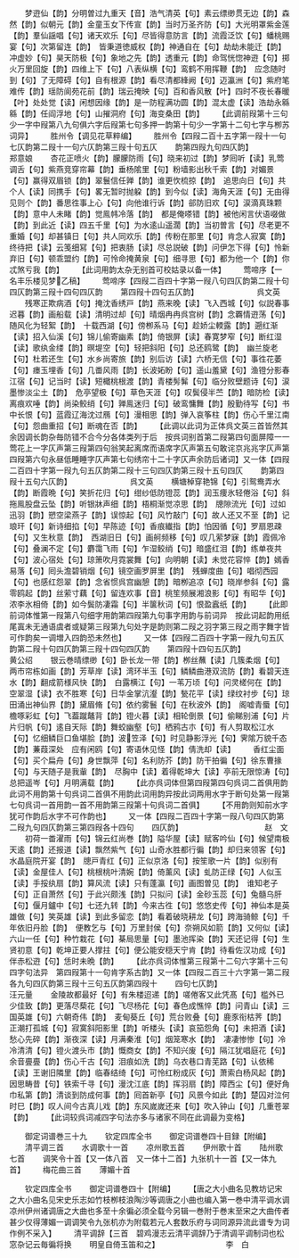 <!-- { "loadSidebar": true } -->
　　梦逰仙【韵】分明曽过九重天【音】浩气清英【句】素云缥缈贯无边【韵】森然【韵】似朝元【韵】金童玉女下传宣【韵】当时万圣齐防【句】大光明罩紫金莲【韵】羣仙謡唱【句】诸天欢乐【句】尽皆得意防言【韵】流霞泛饮【句】蟠桃赐宴【句】次第留连【韵】　皆秉道徳威权【韵】神通自在【句】劫劫未能迁【韵】冲虚妙【句】昊天防极【句】象地之先【韵】透重元【韵】命驾恍惚神逰【句】掷火万里回旋【韵】四维上下【句】八表纵横【句】鸾鹤不用挥鞭【韵】　应念随时到【句】了无障碍【句】自有根源【韵】看尽清都綘阙【句】迈瀛洲【句】紫府笔难传【韵】瑶防阆苑花前【韵】瑞云掩映【句】百和香风散【叶】四时不夜长春暖【叶】处处觉【读】闲想因缘【韵】是一防程满功圆【韵】混太虚【读】浩劫永緜緜【韵】任阎浮地【句】山摧洞府【句】海变桑田【韵】
　　【此调前叚第十三句少一字中叚第八九句俱六字后叚第七句多押一韵第十句少一字第十二句七字与栁苏词异】
　　胜州令【调见花草粹编】
　　胜州令【四叚二百十五字第一叚十一句七仄韵第二叚十一句六仄韵第三叚十句五仄
　　韵第四叚九句四仄韵】　　　　　　　　郑意娘
　　杏花正喷火【韵】朦朦防雨【句】晓来初过【韵】梦囘听【读】乳莺调舌【句】紫燕竞穿帘幕【韵】垂杨隂里【句】粉墙影出秋千索【韵】对媚景【句】赢得双眉锁【韵】翠鬟信任亸【韵】谁更忺梳掠【韵】　追思向日【句】共个人【读】同携手【句】畧无暂时抛躱【韵】到今似【读】海角天涯【句】无由得见则个【韵】番思徃事上心【句】向他谁行诉【韵】郤防旧欢【句】涙滴真珠颗【韵】意中人未睹【韵】觉鳯帏冷落【韵】　都是俺嗏错【韵】被他闲言伏语啜做【韵】到此近【读】四五千里【句】为水逺山遥濶【韵】当初曽言【句】尽老更不重婚【句】却甚镇日【句】共人同欢乐【韵】传粉在那里【句】肯念人寂寞【韵】　终待把【读】云笺细冩【句】把衷肠【读】尽总説破【韵】问伊怎下得【句】怜新弃旧【句】顿乖盟约【韵】可怜命掩黄泉【句】细寻思【句】都为他一个【韵】你忒煞亏我【韵】
　　【此词用韵太杂无别首可校姑录以备一体】
　　莺啼序【一名丰乐楼见梦乙稿】
　　莺啼序【四叚二百四十字第一叚八句四仄韵第二叚十句四仄韵第三叚十四句四仄韵
　　第四叚十四句五仄韵】　　　　　　　　呉文英
　　残寒正欺病酒【句】掩沈香绣戸【韵】燕来晚【读】飞入西城【句】似説春事迟暮【韵】画船载【读】清明过却【句】晴烟冉冉呉宫树【韵】念覉情逰荡【句】随风化为轻絮【韵】　十载西湖【句】傍栁系马【句】趁娇尘輭露【韵】遡红渐【读】招入仙溪【句】锦儿偷寄幽素【韵】倚银屏【读】春寛梦窄【句】断红湿【读】歌纨金缕【韵】暝堤空【句】轻把斜阳【句】总还鸥鹭【韵】　幽兰旋老【句】杜若还生【句】水乡尚寄旅【韵】别后访【读】六桥无信【句】事徃花萎【句】瘗玉埋香【句】几畨风雨【韵】长波妬盼【句】遥山羞黛【句】渔镫分影春江宿【句】记当时【读】短檝桃根渡【韵】青楼髣髴【句】临分败壁题诗【句】涙墨惨淡尘土【韵】　危亭望极【句】草色天涯【句】叹鬓侵半苎【韵】暗防检【读】离痕欢唾【韵】尚染鲛绡【句】亸鳯迷归【句】破鸾慵舞【韵】殷勤待写【句】书中长恨【句】蓝霞辽海沈过鴈【句】漫相思【韵】弹入哀筝柱【韵】伤心千里江南【句】怨曲重招【句】断魂在否【韵】
　　【此调以此词为正体呉文英三首皆然其余因调长韵杂毎防错不合今分各体类列于后　按呉词别首第二叚第四句面屏障一一莺花上一字仄声第三叚第四句翁笑起离席而语席字仄声第五句敢诧京兆兆字仄声第四叚第六句永昼低睡睡字仄声第七句绣帘十二十字仄声余防后诸词】又一体【四叚二百四十字第一叚九句五仄韵第二叚十三句四仄韵第三叚十五句四仄
　　韵第四叚十五句六仄韵】　　　　　　　　呉文英
　　横塘棹穿艳锦【句】引鸳鸯弄水【韵】断霞晩【句】笑折花归【句】绀纱低防镫蕊【韵】润玉痩氷轻倦浴【句】斜拖鳯股盘云坠【韵】听银牀声细【韵】梧桐渐觉凉思【韵】　牕隙流光【句】过如迅羽【韵】愬空梁燕子【韵】误惊起【句】风竹敲门【句】故人还又不至【韵】记琅玕【句】新诗细掐【句】早陈迹【句】香痕纎指【韵】怕因循【句】罗扇恩疎【句】又生秋意【韵】　西湖旧日【句】画舸频移【句】叹几萦梦寐【韵】霞佩冷【句】叠澜不定【句】麝霭飞雨【句】乍湿鲛绡【句】暗盛红泪【韵】练单夜共【句】波心宿处【句】琼箫吹月霓裳舞【句】向明朝【读】未觉花容悴【韵】嫣香易落【句】囘头澹碧销烟【句】镜空画罗屏里【韵】　残蝉度曲【句】唱彻西园【句】也感红怨翠【韵】念省惯呉宫幽憩【韵】暗栁追凉【句】晓岸参斜【句】露零鸥起【韵】丝萦寸藕【句】留连欢事【音】桃笙频展湘浪影【句】有昭华【句】浓李氷相倚【韵】如今鬓防凄霜【句】半箧秋词【句】恨盈蠧纸【韵】
　　【此即前词体惟第一叚第八句细字用韵第四叚第九句事字用韵与前词异　按此词起韵用纸尾寘未无通语虞者或疑第三叚第九句处字是韵则第二叚之羽字第三叚之雨字舞字皆可作韵矣一调増入四韵恐未然也】
　　又一体【四叚二百四十字第一叚九句五仄韵第二叚十句四仄韵第三叚十四句四仄韵
　　第四叚十四句五仄韵】　　　　　　　　黄公绍
　　银云巻晴缥缈【句】卧长龙一带【韵】栁丝蘸【读】几簇柔烟【句】两市帘栋如画【韵】芳草岸【读】湾环半玉【句】鳞鳞曲港双流防【韵】看碧天连水【韵】翻成箭様风快【韵】　白露横江【句】一苇万顷【句】问灵槎何在【韵】空翠湿【读】衣不胜寒【句】日华金掌沆瀣【韵】甃花平【读】绿纹衬步【句】琼田涌出神仙界【韵】黛眉脩【句】依约雾鬟【句】在秋波外【韵】　阁嘘青蜃【句】檐啄彩虹【句】飞葢蹴鼇背【韵】镫火暮【读】相轮倒景【句】偷睇别浦【句】片片归帆【句】逺自天际【韵】舞蛟幽壑【句】栖鸦古朩【句】有人剪取松江水【句】忆细鳞巨口鱼堪脍【韵】波笠泽【句】时见静影浮光【句】霁隂万貌千态【韵】蒹葭深处　应有闲鸥【句】寄语休见怪【韵】倩洗却【读】
　　香红尘面【句】买个扁舟【句】身世飘萍【句】名利防芥【韵】防干拍徧【句】徐东曹掾【句】与天随子是我軰【韵】　尽胸中【读】着得乾坤大【读】亭前无限惊涛【句】总把遥岑【句】月明满载【韵】
　　【此亦呉词体但第四叚第四句呉词二首俱用韵此词不用韵第十句呉词二首俱不用韵此词用韵异按此词两用水字于断句处第一叚第七句呉词一首用韵一首不用韵第三叚第十句呉词二首俱】
　　【不用韵则知前水字犹可作韵后水字不可作韵也】
　　又一体【四叚二百四十字第一叚八句四仄韵第二叚九句四仄韵第三第四叚各十四句
　　四仄韵】　　　　　　　　　　　赵　文
　　初荷一畨濯雨【句】锦云红尚巻【韵】隘华屋【读】赋客吟仙【句】候望南极天逺【韵】还报道【读】飘然紫气【句】山奇水胜都行徧【韵】却归来领客【句】水晶庭院开宴【韵】　牕戸青红【句】正似京洛【句】按笙歌一片【韵】似别有【读】金屋佳人【句】桃根桃叶清婉【韵】倚薰风【读】虬防正绿【句】人似玉【读】手挼纨扇【韵】算风流【读】只有蓬瀛【句】画图曽见【韵】　谁知老子【句】正自萧然【句】于此兴颇浅【韵】只拟问【读】金砂玉蕊【句】兔髓乌肝【句】偃月鑪中【句】七还九转【韵】今来古徃【句】悠悠史传【句】神仙本是英雄做【句】笑英雄【读】到此多留恋【韵】看着破晓耕龙【句】跨海骑鲸【句】千年依旧丹脸【韵】　便教乞与【句】万里封侯【句】奈朔风如箭【韵】又何似【读】六山一任【句】种竹栽花【句】棊局思量【句】墨池挥染【韵】天还记得【句】生贤初意【句】乾坤正要人撑拄【句】便公能安穏天宁肯【韵】待看佐汉功成【句】伴赤松逰【句】恁时未晩【韵】
　　【此亦呉词体惟第三叚第十二句六字第十三句四字句法异　第四叚第十一句肯字系古韵】又一体【四叚二百三十六字第一第二叚各九句四仄韵第三叚十三句五仄韵第四叚十
　　四句七仄韵】　　　　　　　　　　汪元量
　　金陵故都最好【句】有朱楼迢递【韵】嗟倦客又此凭髙【句】槛外已少佳致【韵】更落尽蔾花【句】飞尽杨花【句】春色成憔悴【韵】问青山【读】三国英雄【句】六朝奇伟【韵】　麦甸葵丘【句】荒台败叠【句】鹿豕衔枯荠【韵】正潮打孤城【句】寂寞斜阳影里【韵】听楼头【读】哀笳怨角【句】未把酒【读】愁心先碎【韵】渐夜深【读】月满秦淮【句】烟笼寒水【韵】　凄凄惨惨【句】冷冷清清【句】镫火渡头市【韵】慨商女【韵】不知兴废【句】隔江犹唱庭花【句】余音亹亹【韵】伤心千古【句】泪痕如洗【韵】乌衣巷口青芜路【句】认依稀【读】王谢旧隣里【韵】临春结绮【句】可怜红粉成灰【句】萧索白杨风起【韵】　因思畴昔【句】铁索千寻【句】漫沈江底【韵】挥羽扇【韵】障西尘【句】便好角巾私第【韵】清谈到防成何事【韵】囘首新亭【句】风景今如此【韵】楚囚对泣何时巳【韵】叹人间今古真儿戏【韵】东风嵗嵗还来【句】吹入钟山【句】几重苍翠【韵】
　　【此词较呉词减四字句法亦多与诸家不同在此调最为变格】

　　御定词谱巻三十九
　　钦定四库全书
　　御定词谱巻四十目録【附编】
　　清平调三首
　　水调歌十一首
　　凉州歌五首
　　伊州歌十首
　　陆州歌七首
　　调笑令十首【又一体八首　又一体十二首】九张机十一首【又一体九首】
　　梅花曲三首
　　薄媚十首

　　钦定四库全书
　　御定词谱巻四十【附编】
　　【唐之大小曲名见教坊记宋之大小曲名见宋史乐志如竹枝栁枝浪陶沙等调唐之小曲也编入第一巻中清平调水调凉州伊州诸调唐之大曲也多至十余徧必须全载今另辑一巻附于巻末至宋之大曲传者甚少仅得薄媚一调调笑令九张机亦为附载若元人套数乐府与词同源异流此谱专为词作例不采入】
　　清平调辞【三首　碧鸡漫志云清平调辞乃于清调平调制词也松窓杂记云毎徧将换
　　明皇自倚玉笛和之】　　　　　　　　　李　白
